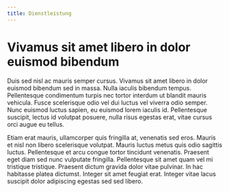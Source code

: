 ```yaml
---
title: Dienstleistung
---
```


# Vivamus sit amet libero in dolor euismod bibendum

Duis sed nisl ac mauris semper cursus. Vivamus sit amet libero in dolor euismod bibendum sed in massa. Nulla iaculis bibendum tempus. Pellentesque condimentum turpis nec tortor interdum ut blandit mauris vehicula. Fusce scelerisque odio vel dui luctus vel viverra odio semper. Nunc euismod luctus sapien, eu euismod lorem iaculis id. Pellentesque suscipit, lectus id volutpat posuere, nulla risus egestas erat, vitae cursus orci augue eu tellus.

Etiam erat mauris, ullamcorper quis fringilla at, venenatis sed eros. Mauris et nisl non libero scelerisque volutpat. Mauris luctus metus quis odio sagittis luctus. Pellentesque et arcu congue tortor tincidunt venenatis. Praesent eget diam sed nunc vulputate fringilla. Pellentesque sit amet quam vel mi tristique tristique. Praesent dictum gravida dolor vitae pulvinar. In hac habitasse platea dictumst. Integer sit amet feugiat erat. Integer vitae lacus suscipit dolor adipiscing egestas sed sed libero.
